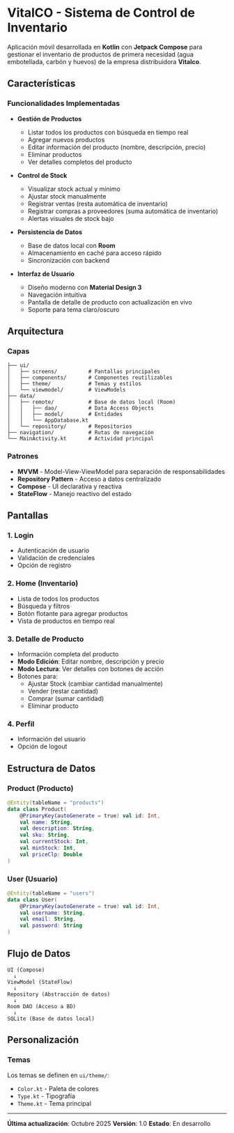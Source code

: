 # VitalCO - Sistema de Control de Inventario

Aplicación móvil desarrollada en **Kotlin** con **Jetpack Compose** para gestionar el inventario de productos de primera necesidad (agua embotellada, carbón y huevos) de la empresa distribuidora **Vitalco**.

## Características

### Funcionalidades Implementadas

- **Gestión de Productos**
  - Listar todos los productos con búsqueda en tiempo real
  - Agregar nuevos productos
  - Editar información del producto (nombre, descripción, precio)
  - Eliminar productos
  - Ver detalles completos del producto

- **Control de Stock**
  - Visualizar stock actual y mínimo
  - Ajustar stock manualmente
  - Registrar ventas (resta automática de inventario)
  - Registrar compras a proveedores (suma automática de inventario)
  - Alertas visuales de stock bajo

- **Persistencia de Datos**
  - Base de datos local con **Room**
  - Almacenamiento en caché para acceso rápido
  - Sincronización con backend

- **Interfaz de Usuario**
  - Diseño moderno con **Material Design 3**
  - Navegación intuitiva
  - Pantalla de detalle de producto con actualización en vivo
  - Soporte para tema claro/oscuro

## Arquitectura

### Capas

```
├── ui/
│   ├── screens/          # Pantallas principales
│   ├── components/       # Componentes reutilizables
│   ├── theme/            # Temas y estilos
│   └── viewmodel/        # ViewModels
├── data/
│   ├── remote/           # Base de datos local (Room)
│   │   ├── dao/          # Data Access Objects
│   │   ├── model/        # Entidades
│   │   └── AppDatabase.kt
│   └── repository/       # Repositorios
├── navigation/           # Rutas de navegación
└── MainActivity.kt       # Actividad principal
```

### Patrones

- **MVVM** - Model-View-ViewModel para separación de responsabilidades
- **Repository Pattern** - Acceso a datos centralizado
- **Compose** - UI declarativa y reactiva
- **StateFlow** - Manejo reactivo del estado

## Pantallas

### 1. Login
- Autenticación de usuario
- Validación de credenciales
- Opción de registro

### 2. Home (Inventario)
- Lista de todos los productos
- Búsqueda y filtros
- Botón flotante para agregar productos
- Vista de productos en tiempo real

### 3. Detalle de Producto
- Información completa del producto
- **Modo Edición**: Editar nombre, descripción y precio
- **Modo Lectura**: Ver detalles con botones de acción
- Botones para:
  - Ajustar Stock (cambiar cantidad manualmente)
  - Vender (restar cantidad)
  - Comprar (sumar cantidad)
  - Eliminar producto

### 4. Perfil
- Información del usuario
- Opción de logout

## Estructura de Datos

### Product (Producto)
```kotlin
@Entity(tableName = "products")
data class Product(
    @PrimaryKey(autoGenerate = true) val id: Int,
    val name: String,
    val description: String,
    val sku: String,
    val currentStock: Int,
    val minStock: Int,
    val priceClp: Double
)
```

### User (Usuario)
```kotlin
@Entity(tableName = "users")
data class User(
    @PrimaryKey(autoGenerate = true) val id: Int,
    val username: String,
    val email: String,
    val password: String
)
```

## Flujo de Datos

```
UI (Compose) 
  ↓
ViewModel (StateFlow)
  ↓
Repository (Abstracción de datos)
  ↓
Room DAO (Acceso a BD)
  ↓
SQLite (Base de datos local)
```

## Personalización

### Temas
Los temas se definen en `ui/theme/`:
- `Color.kt` - Paleta de colores
- `Type.kt` - Tipografía
- `Theme.kt` - Tema principal

---

**Última actualización**: Octubre 2025
**Versión**: 1.0
**Estado**: En desarrollo

